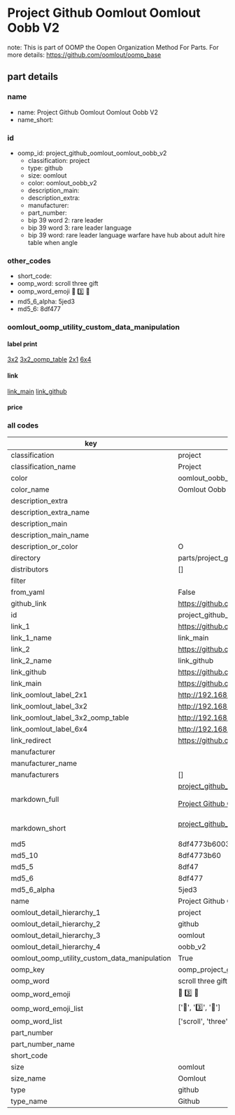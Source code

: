 # Project Github Oomlout Oomlout Oobb V2  

note: This is part of OOMP the Oopen Organization Method For Parts. For more details: https://github.com/oomlout/oomp_base

##  part details
  







### name
* name: Project Github Oomlout Oomlout Oobb V2
* name_short: 
### id
* oomp_id: project_github_oomlout_oomlout_oobb_v2
  * classification: project
  * type: github
  * size: oomlout
  * color: oomlout_oobb_v2
  * description_main: 
  * description_extra: 
  * manufacturer: 
  * part_number: 
  * bip 39 word 2: rare leader
  * bip 39 word 3: rare leader language
  * bip 39 word: rare leader language warfare have hub about adult hire table when angle

### other_codes
* short_code: 
* oomp_word: scroll three gift
* oomp_word_emoji :scroll: :three: :gift:
* md5_6_alpha: 5jed3
* md5_6: 8df477






### oomlout_oomp_utility_custom_data_manipulation
#### label print
[3x2](http://192.168.1.245:1112/?label=oomp%205jed3)
[3x2_oomp_table](http://192.168.1.108:1112/?label=oomp%205jed3)
[2x1](http://192.168.1.242:1112/?label=oomp%205jed3)
[6x4](http://192.168.1.55:1112/?label=oomp%205jed3)    

#### link

[link_main](https://github.com/oomlout/oomlout_oomp_version_1_messy/tree/main/parts/project_github_oomlout_oomlout_oobb_v2) [link_github](https://github.com/oomlout/oomlout_oomp_version_1_messy/tree/main/parts/project_github_oomlout_oomlout_oobb_v2)                             

#### price







### all codes 
| key | value |  
| --- | --- |  
| classification | project |  
| classification_name | Project |  
| color | oomlout_oobb_v2 |  
| color_name | Oomlout Oobb V2 |  
| description_extra |  |  
| description_extra_name |  |  
| description_main |  |  
| description_main_name |  |  
| description_or_color | O  |  
| directory | parts/project_github_oomlout_oomlout_oobb_v2 |  
| distributors | [] |  
| filter |  |  
| from_yaml | False |  
| github_link | https://github.com/oomlout/oomlout_oomp_part_src/tree/main/parts/project_github_oomlout_oomlout_oobb_v2 |  
| id | project_github_oomlout_oomlout_oobb_v2 |  
| link_1 | https://github.com/oomlout/oomlout_oomp_version_1_messy/tree/main/parts/project_github_oomlout_oomlout_oobb_v2 |  
| link_1_name | link_main |  
| link_2 | https://github.com/oomlout/oomlout_oomp_version_1_messy/tree/main/parts/project_github_oomlout_oomlout_oobb_v2 |  
| link_2_name | link_github |  
| link_github | https://github.com/oomlout/oomlout_oomp_version_1_messy/tree/main/parts/project_github_oomlout_oomlout_oobb_v2 |  
| link_main | https://github.com/oomlout/oomlout_oomp_version_1_messy/tree/main/parts/project_github_oomlout_oomlout_oobb_v2 |  
| link_oomlout_label_2x1 | http://192.168.1.242:1112/?label=oomp%205jed3 |  
| link_oomlout_label_3x2 | http://192.168.1.245:1112/?label=oomp%205jed3 |  
| link_oomlout_label_3x2_oomp_table | http://192.168.1.108:1112/?label=oomp%205jed3 |  
| link_oomlout_label_6x4 | http://192.168.1.55:1112/?label=oomp%205jed3 |  
| link_redirect | https://github.com/oomlout/oomlout_oomp_version_1_messy/tree/main/parts/project_github_oomlout_oomlout_oobb_v2 |  
| manufacturer |  |  
| manufacturer_name |  |  
| manufacturers | [] |  
| markdown_full | [project_github_oomlout_oomlout_oobb_v2](none)<br>[](none)<br>[Project Github Oomlout Oomlout Oobb V2](none)<br><br> |  
| markdown_short | [project_github_oomlout_oomlout_oobb_v2](none)<br><br> |  
| md5 | 8df4773b6003c00dba34df70f9dfa590 |  
| md5_10 | 8df4773b60 |  
| md5_5 | 8df47 |  
| md5_6 | 8df477 |  
| md5_6_alpha | 5jed3 |  
| name | Project Github Oomlout Oomlout Oobb V2 |  
| oomlout_detail_hierarchy_1 | project |  
| oomlout_detail_hierarchy_2 | github |  
| oomlout_detail_hierarchy_3 | oomlout |  
| oomlout_detail_hierarchy_4 | oobb_v2 |  
| oomlout_oomp_utility_custom_data_manipulation | True |  
| oomp_key | oomp_project_github_oomlout_oomlout_oobb_v2 |  
| oomp_word | scroll three gift |  
| oomp_word_emoji | :scroll: :three: :gift: |  
| oomp_word_emoji_list | [':scroll:', ':three:', ':gift:'] |  
| oomp_word_list | ['scroll', 'three', 'gift'] |  
| part_number |  |  
| part_number_name |  |  
| short_code |  |  
| size | oomlout |  
| size_name | Oomlout |  
| type | github |  
| type_name | Github |  
